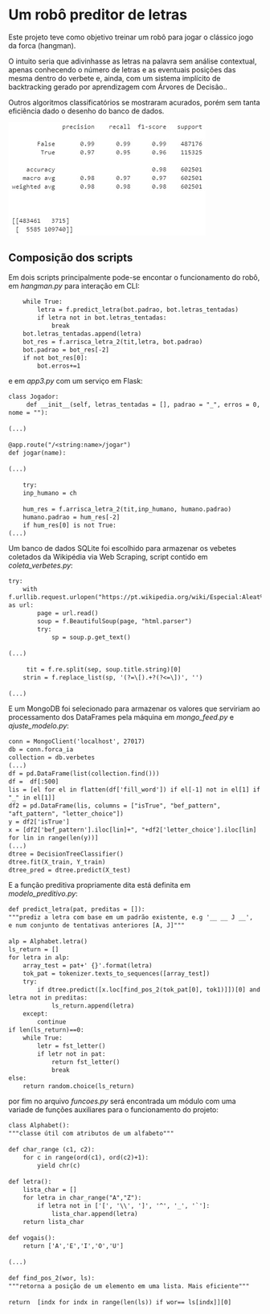 # Um robô preditor de letras

Este projeto teve como objetivo treinar um robô para jogar o clássico jogo da forca (hangman).

O intuito seria que adivinhasse as letras na palavra sem análise contextual, apenas conhecendo o número de letras e as eventuais posições das mesma dentro do verbete e, ainda, com um sistema implícito de backtracking gerado por aprendizagem com Árvores de Decisão..

Outros algoritmos classificatórios se mostraram acurados, porém sem tanta eficiência dado o desenho do banco de dados.

[![Class Report and Conf Matrix](https://github.com/ajnciro/Projetos/blob/main/Hangman/static/eficiencia_modelo.jpg "Class Report and Conf Matrix")](https://github.com/ajnciro/Projetos/blob/main/Hangman/static/eficiencia_modelo.jpghttp:// "Class Report and Conf Matrix")


## Composição dos scripts
Em dois scripts principalmente pode-se encontar o funcionamento do robô, em *hangman.py* para interação em CLI:


        while True:
            letra = f.predict_letra(bot.padrao, bot.letras_tentadas)
            if letra not in bot.letras_tentadas:
                break
        bot.letras_tentadas.append(letra) 
        bot_res = f.arrisca_letra_2(tit,letra, bot.padrao)
        bot.padrao = bot_res[-2]
        if not bot_res[0]:
            bot.erros+=1

e em *app3.py* com um serviço em Flask:


	class Jogador:
   		 def __init__(self, letras_tentadas = [], padrao = "_", erros = 0, nome = ""):
		 
	(...)
	
	@app.route("/<string:name>/jogar")
	def jogar(name):
	
	(...)
	
	    try:
        inp_humano = ch

        hum_res = f.arrisca_letra_2(tit,inp_humano, humano.padrao)
        humano.padrao = hum_res[-2]
        if hum_res[0] is not True:
	(...)
	
	
Um banco de dados SQLite foi escolhido para armazenar os vebetes coletados da Wikipédia via Web Scraping, script contido em *coleta_verbetes.py*:


    try:
        with f.urllib.request.urlopen("https://pt.wikipedia.org/wiki/Especial:Aleat%C3%B3ria") as url:
            page = url.read()
            soup = f.BeautifulSoup(page, "html.parser")
            try:
                sp = soup.p.get_text()
	
	(...)
	
		 tit = f.re.split(sep, soup.title.string)[0]
        strin = f.replace_list(sp, '(?=\[).+?(?<=\])', '')
	
	(...)
	
E um MongoDB foi selecionado para armazenar os valores que serviriam ao processamento dos DataFrames pela máquina em *mongo_feed.py* e *ajuste_modelo.py*:


	conn = MongoClient('localhost', 27017)
	db = conn.forca_ia
	collection = db.verbetes
	(...)
	df = pd.DataFrame(list(collection.find()))
	df =  df[:500]
	lis = [el for el in flatten(df['fill_word']) if el[-1] not in el[1] if "_" in el[1]]
	df2 = pd.DataFrame(lis, columns = ["isTrue", "bef_pattern", "aft_pattern", "letter_choice"])
	y = df2['isTrue']
	x = [df2['bef_pattern'].iloc[lin]+", "+df2['letter_choice'].iloc[lin] for lin in range(len(y))]
	(...)
	dtree = DecisionTreeClassifier()
	dtree.fit(X_train, Y_train)
	dtree_pred = dtree.predict(X_test)
	
E a função preditiva propriamente dita está definita em *modelo_preditivo.py*:


	def predict_letra(pat, preditas = []):
    """prediz a letra com base em um padrão existente, e.g '__ __ J __', 
    e num conjunto de tentativas anteriores [A, J]"""
    
    alp = Alphabet.letra()
    ls_return = []
    for letra in alp:
        array_test = pat+' {}'.format(letra)
        tok_pat = tokenizer.texts_to_sequences([array_test])
        try:
            if dtree.predict([x.loc[find_pos_2(tok_pat[0], tok1)]])[0] and letra not in preditas:
                ls_return.append(letra)
        except:
            continue
    if len(ls_return)==0:
        while True:
            letr = fst_letter()
            if letr not in pat:
                return fst_letter()
                break
    else:        
        return random.choice(ls_return) 
		

por fim no arquivo *funcoes.py* será encontrada um módulo com uma variade de funções auxiliares para o funcionamento do projeto:


	class Alphabet():
    """classe útil com atributos de um alfabeto"""
        
    def char_range (c1, c2):
        for c in range(ord(c1), ord(c2)+1):
            yield chr(c)
        
    def letra():
        lista_char = []
        for letra in char_range("A","Z"):
            if letra not in ['[', '\\', ']', '^', '_', '`']:
                lista_char.append(letra)
        return lista_char
    
    def vogais():
        return ['A','E','I','O','U']
		
	(...)
	
	def find_pos_2(wor, ls):
    """retorna a posição de um elemento em uma lista. Mais eficiente"""
    
    return  [indx for indx in range(len(ls)) if wor== ls[indx]][0]
